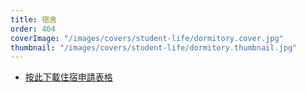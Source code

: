 ```yaml
---
title: 宿舍
order: 404
coverImage: "/images/covers/student-life/dormitory.cover.jpg"
thumbnail: "/images/covers/student-life/dormitory.thumbnail.jpg"
---
```


- [按此下載住宿申請表格](/docs/dormitory/dormitory-rental-agreement-revised-july-2023.pdf)
